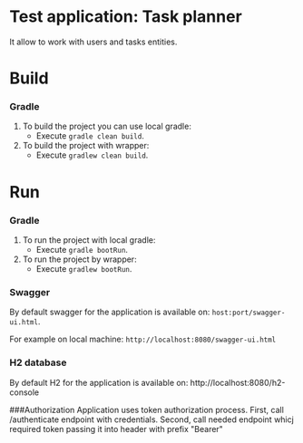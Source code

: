# Test application: Task planner

It allow to work with users and tasks entities.

# Build

### Gradle
1)  To build the project you can use local gradle:
    - Execute `gradle clean build`.
2)  To build the project with wrapper:
    - Execute `gradlew clean build`.

# Run
### Gradle
1)  To run the project with local gradle:
    - Execute `gradle bootRun`.
2)  To run the project by wrapper:
    - Execute `gradlew bootRun`.
### Swagger
By default swagger for the application is available on:
`host:port/swagger-ui.html`.

For example on local machine: `http://localhost:8080/swagger-ui.html`
### H2 database
By default H2 for the application is available on:
http://localhost:8080/h2-console

###Authorization
Application uses token authorization process.
First, call /authenticate endpoint with credentials.
Second, call needed endpoint whicj required token passing it into
header with prefix "Bearer"